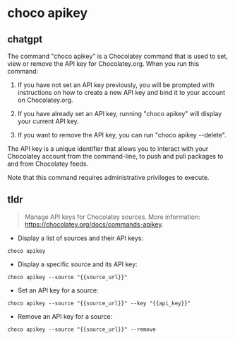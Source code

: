 # choco apikey 
## chatgpt 
The command "choco apikey" is a Chocolatey command that is used to set, view or remove the API key for Chocolatey.org. When you run this command:

1. If you have not set an API key previously, you will be prompted with instructions on how to create a new API key and bind it to your account on Chocolatey.org.

2. If you have already set an API key, running "choco apikey" will display your current API key.

3. If you want to remove the API key, you can run "choco apikey --delete".

The API key is a unique identifier that allows you to interact with your Chocolatey account from the command-line, to push and pull packages to and from Chocolatey feeds. 

Note that this command requires administrative privileges to execute. 

## tldr 
 
> Manage API keys for Chocolatey sources.
> More information: <https://chocolatey.org/docs/commands-apikey>.

- Display a list of sources and their API keys:

`choco apikey`

- Display a specific source and its API key:

`choco apikey --source "{{source_url}}"`

- Set an API key for a source:

`choco apikey --source "{{source_url}}" --key "{{api_key}}"`

- Remove an API key for a source:

`choco apikey --source "{{source_url}}" --remove`
